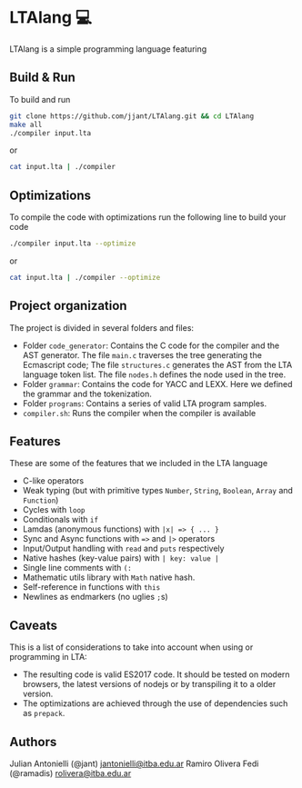 # LTAlang 💻

LTAlang is a simple programming language featuring

## Build & Run
To build and run
```bash
git clone https://github.com/jjant/LTAlang.git && cd LTAlang
make all
./compiler input.lta
```
or
```bash
cat input.lta | ./compiler
```

## Optimizations
To compile the code with optimizations run the following line to build your code

```bash
./compiler input.lta --optimize
```
or
```bash
cat input.lta | ./compiler --optimize
```

## Project organization
The project is divided in several folders and files:

* Folder `code_generator`: Contains the C code for the compiler and the AST generator. The file  `main.c` traverses the tree generating the Ecmascript code; The file `structures.c` generates the AST from the LTA language token list. The file `nodes.h` defines the node used in the tree.
* Folder `grammar`: Contains the code for YACC and LEXX. Here we defined the grammar and the tokenization.
* Folder `programs`: Contains a series of valid LTA program samples.
* `compiler.sh`: Runs the compiler when the compiler is available

## Features
These are some of the features that we included in the LTA language

* C-like operators
* Weak typing (but with primitive types `Number`, `String`, `Boolean`, `Array` and `Function`)
* Cycles with `loop`
* Conditionals with `if`
* Lamdas (anonymous functions) with `|x| => { ... }`
* Sync and Async functions with `=>` and `|>` operators
* Input/Output handling with `read` and `puts` respectively
* Native hashes (key-value pairs) with `| key: value |`
* Single line comments with `(:`
* Mathematic utils library with `Math` native hash.
* Self-reference in functions with `this`
* Newlines as endmarkers (no uglies `;`s)

## Caveats
This is a list of considerations to take into account when using or programming in LTA:

* The resulting code is valid ES2017 code. It should be tested on modern browsers, the latest versions of nodejs or by transpiling it to a older version.
* The optimizations are achieved through the use of dependencies such as `prepack`.


## Authors
Julian Antonielli (@jant) jantonielli@itba.edu.ar
Ramiro Olivera Fedi (@ramadis) rolivera@itba.edu.ar
